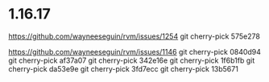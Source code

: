 # 1.16.17

https://github.com/wayneeseguin/rvm/issues/1254
git cherry-pick 575e278

https://github.com/wayneeseguin/rvm/issues/1146
git cherry-pick 0840d94
git cherry-pick af37a07
git cherry-pick 342e16e
git cherry-pick 1f6b1fb
git cherry-pick da53e9e
git cherry-pick 3fd7ecc
git cherry-pick 13b5671
